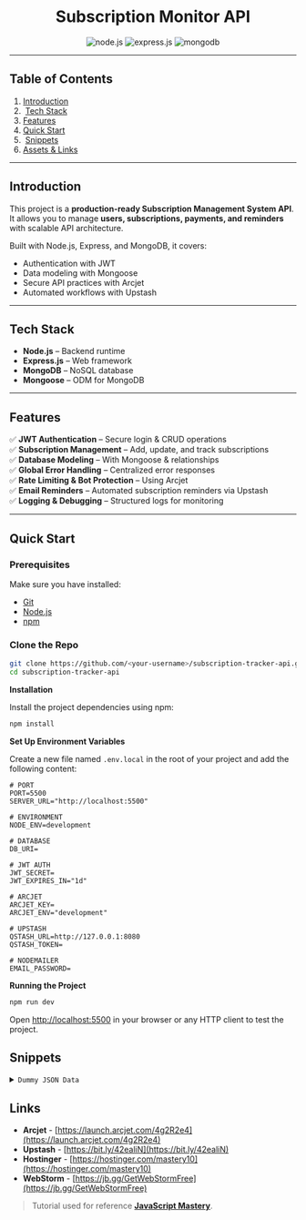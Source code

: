 
<h1 align="center"> Subscription Monitor API</h1>

<div align="center">

  <div>
    <img src="https://img.shields.io/badge/node.js-339933?style=for-the-badge&logo=Node.js&logoColor=white" alt="node.js" />
    <img src="https://img.shields.io/badge/express.js-000000?style=for-the-badge&logo=express&logoColor=white" alt="express.js" />
    <img src="https://img.shields.io/badge/-MongoDB-13aa52?style=for-the-badge&logo=mongodb&logoColor=white" alt="mongodb" />
  </div>
</div>

---

##  Table of Contents
1.  [Introduction](#introduction)
2. ️ [Tech Stack](#tech-stack)
3.  [Features](#features)
4.  [Quick Start](#quick-start)
5. ️ [Snippets](#snippets)
6.  [Assets & Links](#links)

---

##  Introduction <a name="introduction"></a>

This project is a **production-ready Subscription Management System API**.  
It allows you to manage **users, subscriptions, payments, and reminders** with scalable API architecture.

Built with Node.js, Express, and MongoDB, it covers:
- Authentication with JWT
- Data modeling with Mongoose
- Secure API practices with Arcjet
- Automated workflows with Upstash


---

##  Tech Stack <a name="tech-stack"></a>

- **Node.js** – Backend runtime
- **Express.js** – Web framework
- **MongoDB** – NoSQL database
- **Mongoose** – ODM for MongoDB

---

## Features <a name="features"></a>

✅ **JWT Authentication** – Secure login & CRUD operations  
✅ **Subscription Management** – Add, update, and track subscriptions  
✅ **Database Modeling** – With Mongoose & relationships  
✅ **Global Error Handling** – Centralized error responses  
✅ **Rate Limiting & Bot Protection** – Using Arcjet  
✅ **Email Reminders** – Automated subscription reminders via Upstash  
✅ **Logging & Debugging** – Structured logs for monitoring

---

##  Quick Start <a name="quick-start"></a>

### Prerequisites
Make sure you have installed:
- [Git](https://git-scm.com/)
- [Node.js](https://nodejs.org/)
- [npm](https://www.npmjs.com/)

### Clone the Repo
```bash
git clone https://github.com/<your-username>/subscription-tracker-api.git
cd subscription-tracker-api
```
**Installation**

Install the project dependencies using npm:

```bash
npm install
```

**Set Up Environment Variables**

Create a new file named `.env.local` in the root of your project and add the following content:

```env
# PORT
PORT=5500
SERVER_URL="http://localhost:5500"

# ENVIRONMENT
NODE_ENV=development

# DATABASE
DB_URI=

# JWT AUTH
JWT_SECRET=
JWT_EXPIRES_IN="1d"

# ARCJET
ARCJET_KEY=
ARCJET_ENV="development"

# UPSTASH
QSTASH_URL=http://127.0.0.1:8080
QSTASH_TOKEN=

# NODEMAILER
EMAIL_PASSWORD=
```

**Running the Project**

```bash
npm run dev
```

Open [http://localhost:5500](http://localhost:5500) in your browser or any HTTP client to test the project.

## <a name="snippets"> Snippets</a>

<details>
<summary><code>Dummy JSON Data</code></summary>

```json
{
  "name": "The Times Of World",
  "price": 139.00,
  "currency": "USD",
  "frequency": "monthly",
  "category": "Entertainment",
  "startDate": "2025-01-20T00:00:00.000Z",
  "paymentMethod": "Credit Card"
}
```

</details>

## <a name="links"> Links</a>

- **Arcjet** - [https://launch.arcjet.com/4g2R2e4](https://launch.arcjet.com/4g2R2e4)
- **Upstash** - [https://bit.ly/42ealiN](https://bit.ly/42ealiN)
- **Hostinger** - [https://hostinger.com/mastery10](https://hostinger.com/mastery10)
- **WebStorm** - [https://jb.gg/GetWebStormFree](https://jb.gg/GetWebStormFree)

> Tutorial used for reference <a href="https://www.youtube.com/watch?v=rOpEN1JDaD0" target="_blank"><b>JavaScript Mastery</b></a>.


